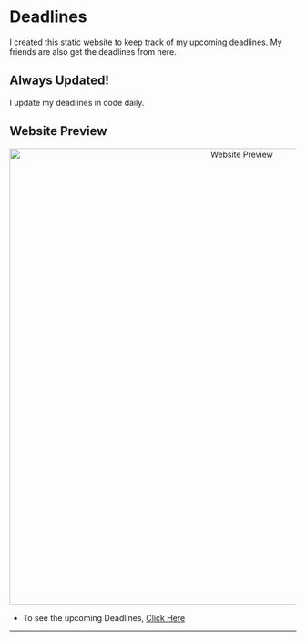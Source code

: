 # Deadlines
I created this static website to keep track of my upcoming deadlines. My friends are also get the deadlines from here.

## Always Updated!
I update my deadlines in code daily.
 
## Website Preview
<p align = "center">
<img src="https://github.com/niloyahsan1/deadlines/assets/157811017/e63d73ef-5014-4458-b7dd-c49858830d37" alt="Website Preview" width="800">
</p>

- To see the upcoming Deadlines, [Click Here](https://niloyahsan1.github.io/deadlines/)
---
